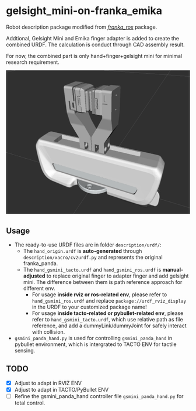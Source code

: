 # gelsight_mini-on-franka_emika

Robot description package modified from [*franka_ros*](https://github.com/justagist/franka_panda_description) package.

Addtional, Gelsight Mini and Emika finger adapter is added to create the combined URDF. The calculation is conduct through CAD assembly result.

For now, the combined part is only hand+finger+gelsight mini for minimal research requirement.

![example](photo/example.png)

## Usage
- The ready-to-use URDF files are in folder `description/urdf/`:
  - The `hand_origin.urdf` is **auto-generated** through `description/xacro/cv2urdf.py` and represents the original franka_panda.
  - The `hand_gsmini_tacto.urdf` and `hand_gsmini_ros.urdf` is **manual-adjusted** to replace original finger to adapter finger and add gelsight mini. The difference between them is path reference approach for different env.
    - For usage **inside rviz or ros-related env**, please refer to `hand_gsmini_ros.urdf` and replace `package://urdf_rviz_display` in the URDF to your customized package name!
    - For usage **inside tacto-related or pybullet-related env**, please refer to `hand_gsmini_tacto.urdf`, which use relative path as file reference, and add a dummyLink/dummyJoint for safely interact with collision.
- `gsmini_panda_hand.py` is used for controlling `gsmini_panda_hand` in pybullet environment, which is intergrated to TACTO ENV for tactile sensing.

## TODO
- [x] Adjust to adapt in RVIZ ENV
- [x] Adjust to adapt in TACTO/PyBullet ENV
- [ ] Refine the gsmini_panda_hand controller file `gsmini_panda_hand.py` for total control.
